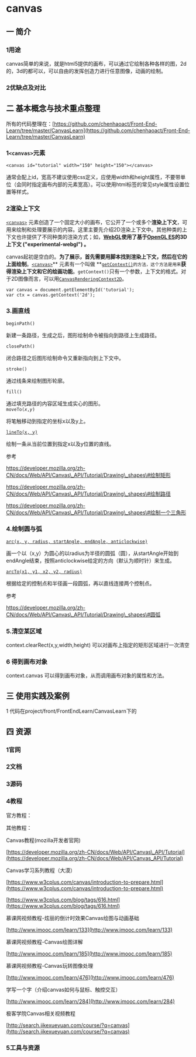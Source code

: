 # canvas

## 一 简介

### 1用途

canvas简单的来说，就是html5提供的画布，可以通过它绘制各种各样的图，2d的，3d的都可以，可以自由的发挥创造力进行任意图像，动画的绘制。

### 2优缺点及对比

## 二 基本概念与技术重点整理

所有的代码整理在：[https://github.com/chenhaoact/Front-End-Learn/tree/master/CanvasLearn](https://github.com/chenhaoact/Front-End-Learn/tree/master/CanvasLearn)

### 1`<canvas>`元素

```
<canvas id="tutorial" width="150" height="150"></canvas>
```

通常会配上id，宽高不建议使用css定义，应使用width和height属性，不要带单位（会同时指定画布内部的元素宽高）。可以使用html标签的常见style属性设置位置等样式。

### 2渲染上下文

[`<canvas>`](https://developer.mozilla.org/zh-CN/docs/Web/HTML/Element/canvas) 元素创造了一个固定大小的画布，它公开了一个或多个**渲染上下文**，可用来绘制和处理要展示的内容。这里主要先介绍2D渲染上下文中。其他种类的上下文也许提供了不同种类的渲染方式；如，[**WebGL**](https://developer.mozilla.org/en-US/docs/Web/WebGL)**使用了基于**[**OpenGL ES**](http://www.khronos.org/opengles/)**的3D上下文 \("experimental-webgl"\) 。**

canvas起初是空白的。**为了展示，首先需要用脚本找到渲染上下文，然后在它的上面绘制**。[`<canvas>`](https://developer.mozilla.org/zh-CN/docs/Web/HTML/Element/canvas)** 元素有一个叫做 **[`getContext()`](https://developer.mozilla.org/zh-CN/docs/Web/API/HTMLCanvasElement/getContext)`的方法，这个方法是用来`**获得渲染上下文和它的绘画功能**。`getContext()`只有一个参数，上下文的格式。对于2D图像而言，可以用[`CanvasRenderingContext2D`](https://developer.mozilla.org/zh-CN/docs/Web/API/CanvasRenderingContext2D)。

```
var canvas = document.getElementById('tutorial');
var ctx = canvas.getContext('2d');
```

### 3.画直线

`beginPath()`

新建一条路径，生成之后，图形绘制命令被指向到路径上生成路径。

`closePath()`

闭合路径之后图形绘制命令又重新指向到上下文中。

`stroke()`

通过线条来绘制图形轮廓。

`fill()`

通过填充路径的内容区域生成实心的图形。  
`moveTo(`_`x`_`,`_`y`_`)`

将笔触移动到指定的坐标x以及y上。

[`lineTo(x, y)`](https://developer.mozilla.org/zh-CN/docs/Web/API/CanvasRenderingContext2D/lineTo)

绘制一条从当前位置到指定x以及y位置的直线。

参考

https://developer.mozilla.org/zh-CN/docs/Web/API/Canvas\_API/Tutorial/Drawing\_shapes\#绘制矩形

https://developer.mozilla.org/zh-CN/docs/Web/API/Canvas\_API/Tutorial/Drawing\_shapes\#绘制路径

https://developer.mozilla.org/zh-CN/docs/Web/API/Canvas\_API/Tutorial/Drawing\_shapes\#绘制一个三角形

### 4.绘制圆与弧

[`arc(x, y, radius, startAngle, endAngle, anticlockwise)`](https://developer.mozilla.org/zh-CN/docs/Web/API/CanvasRenderingContext2D/arc)

画一个以（x,y）为圆心的以radius为半径的圆弧（圆），从startAngle开始到endAngle结束，按照anticlockwise给定的方向（默认为顺时针）来生成。

[`arcTo(x1, y1, x2, y2, radius)`](https://developer.mozilla.org/zh-CN/docs/Web/API/CanvasRenderingContext2D/arcTo)

根据给定的控制点和半径画一段圆弧，再以直线连接两个控制点。

参考

https://developer.mozilla.org/zh-CN/docs/Web/API/Canvas\_API/Tutorial/Drawing\_shapes\#圆弧

### 5.清空某区域
context.clearRect(x,y,width,height) 可以对画布上指定的矩形区域进行一次清空

### 6 得到画布对象
context.canvas 可以得到画布对象，从而调用画布对象的属性和方法。

## 

## 三 使用实践及案例

1 代码在project/front/FrontEndLearn/CanvasLearn下的

## 四 资源

### 1官网

### 2文档

### 3源码

### 4教程

官方教程：

其他教程：

Canvas教程\(mozilla开发者官网\)

[https://developer.mozilla.org/zh-CN/docs/Web/API/Canvas\_API/Tutorial](https://developer.mozilla.org/zh-CN/docs/Web/API/Canvas_API/Tutorial)

Canvas学习系列教程（大漠）

[https://www.w3cplus.com/canvas/introduction-to-prepare.html](https://www.w3cplus.com/canvas/introduction-to-prepare.html)

[https://www.w3cplus.com/blog/tags/616.html](https://www.w3cplus.com/blog/tags/616.html)

慕课网视频教程-炫丽的倒计时效果Canvas绘图与动画基础

[http://www.imooc.com/learn/133](http://www.imooc.com/learn/133)

慕课网视频教程-Canvas绘图详解

[http://www.imooc.com/learn/185](http://www.imooc.com/learn/185)

慕课网视频教程-Canvas玩转图像处理

[http://www.imooc.com/learn/476](http://www.imooc.com/learn/476)

学写一个字（介绍canvas如何与鼠标、触控交互）

[http://www.imooc.com/learn/284](http://www.imooc.com/learn/284)

极客学院Canvas相关视频教程

[http://search.jikexueyuan.com/course/?q=canvas](http://search.jikexueyuan.com/course/?q=canvas)

### 5工具与资源



